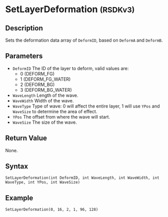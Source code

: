 # SetLayerDeformation <small>(RSDKv3)</small>

## Description
Sets the deformation data array of `DeformID`, based on `DeformA` and `DeformB`.

## Parameters
- `DeformID`
The ID of the layer to deform, valid values are:
    - 0 (DEFORM_FG)
    - 1 (DEFORM_FG_WATER)
    - 2 (DEFORM_BG)
    - 3 (DEFORM_BG_WATER)
- `WaveLength`
Length of the wave.
- `WaveWidth`
Width of the wave.
- `WaveType`
Type of wave: 0 will affect the entire layer, 1 will use `YPos` and `WaveSize` to determine the area of effect.
- `YPos`
The offset from where the wave will start.
- `WaveSize`
The size of the wave.

## Return Value
None.

## Syntax
```
SetLayerDeformation(int DeformID, int WaveLength, int WaveWidth, int WaveType, int YPos, int WaveSize)
```

## Example
```
SetLayerDeformation(0, 16, 2, 1, 96, 128)
```